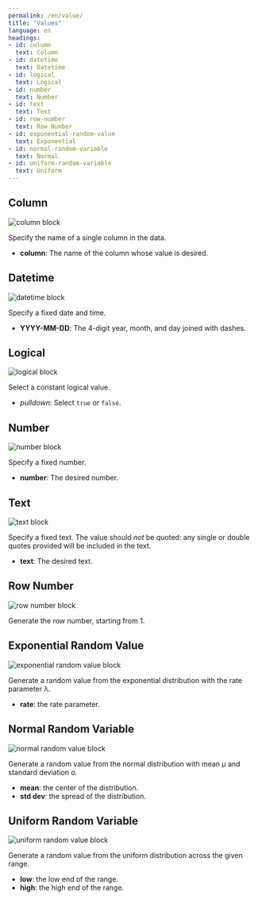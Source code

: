 ```yaml
---
permalink: /en/value/
title: "Values"
language: en
headings:
- id: column
  text: Column
- id: datetime
  text: Datetime
- id: logical
  text: Logical
- id: number
  text: Number
- id: text
  text: Text
- id: row-number
  text: Row Number
- id: exponential-random-value
  text: Exponential
- id: normal-random-variable
  text: Normal
- id: uniform-random-variable
  text: Uniform
---
```


## Column

<img class="block" src="{{page.permalink | append: 'column.svg' | relative_url}}" alt="column block"/>

Specify the name of a single column in the data.

- **column**: The name of the column whose value is desired.

## Datetime

<img class="block" src="{{page.permalink | append: 'datetime_val.svg' | relative_url}}" alt="datetime block"/>

Specify a fixed date and time.

- **YYYY-MM-DD**: The 4-digit year, month, and day joined with dashes.

## Logical

<img class="block" src="{{page.permalink | append: 'logical_val.svg' | relative_url}}" alt="logical block"/>

Select a constant logical value.

- *pulldown*: Select `true` or `false`.

## Number

<img class="block" src="{{page.permalink | append: 'number.svg' | relative_url}}" alt="number block"/>

Specify a fixed number.

- **number**: The desired number.

## Text

<img class="block" src="{{page.permalink | append: 'text.svg' | relative_url}}" alt="text block"/>

Specify a fixed text.
The value should *not* be quoted:
any single or double quotes provided will be included in the text.

- **text**: The desired text.

## Row Number

<img class="block" src="{{page.permalink | append: 'rownum.svg' | relative_url}}" alt="row number block"/>

Generate the row number, starting from 1.

## Exponential Random Value

<img class="block" src="{{page.permalink | append: 'exponential.svg' | relative_url}}" alt="exponential random value block"/>

Generate a random value from the exponential distribution with the rate parameter &lambda;.

- **rate**: the rate parameter.

## Normal Random Variable

<img class="block" src="{{page.permalink | append: 'normal.svg' | relative_url}}" alt="normal random value block"/>

Generate a random value from the normal distribution with mean &mu; and standard deviation &sigma;.

-  **mean**: the center of the distribution.
-  **std dev**: the spread of the distribution.

## Uniform Random Variable

<img class="block" src="{{page.permalink | append: 'uniform.svg' | relative_url}}" alt="uniform random value block"/>

Generate a random value from the uniform distribution across the given range.

-  **low**: the low end of the range.
-  **high**: the high end of the range.
